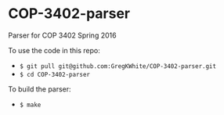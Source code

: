 # COP-3402-parser
Parser for COP 3402 Spring 2016

To use the code in this repo:
* `$ git pull git@github.com:GregKWhite/COP-3402-parser.git`
* `$ cd COP-3402-parser`

To build the parser:
* `$ make`
